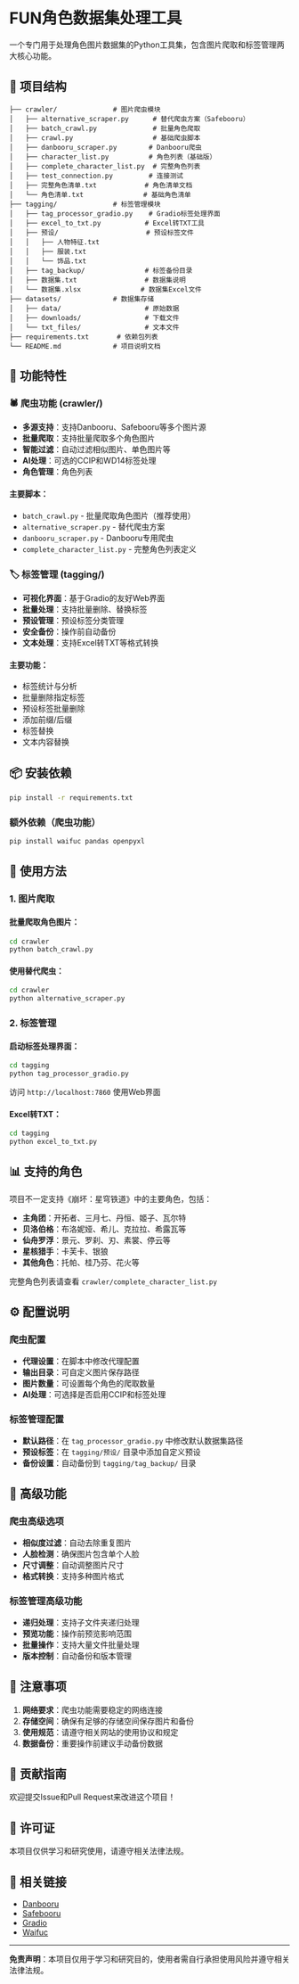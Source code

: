 # FUN角色数据集处理工具

一个专门用于处理角色图片数据集的Python工具集，包含图片爬取和标签管理两大核心功能。

## 📁 项目结构

```
├── crawler/              # 图片爬虫模块
│   ├── alternative_scraper.py      # 替代爬虫方案（Safebooru）
│   ├── batch_crawl.py              # 批量角色爬取
│   ├── crawl.py                    # 基础爬虫脚本
│   ├── danbooru_scraper.py        # Danbooru爬虫
│   ├── character_list.py          # 角色列表（基础版）
│   ├── complete_character_list.py  # 完整角色列表
│   ├── test_connection.py         # 连接测试
│   ├── 完整角色清单.txt            # 角色清单文档
│   └── 角色清单.txt               # 基础角色清单
├── tagging/              # 标签管理模块
│   ├── tag_processor_gradio.py    # Gradio标签处理界面
│   ├── excel_to_txt.py           # Excel转TXT工具
│   ├── 预设/                      # 预设标签文件
│   │   ├── 人物特征.txt
│   │   ├── 服装.txt
│   │   └── 饰品.txt
│   ├── tag_backup/               # 标签备份目录
│   ├── 数据集.txt                 # 数据集说明
│   └── 数据集.xlsx               # 数据集Excel文件
├── datasets/             # 数据集存储
│   ├── data/                     # 原始数据
│   ├── downloads/                # 下载文件
│   └── txt_files/                # 文本文件
├── requirements.txt       # 依赖包列表
└── README.md             # 项目说明文档
```

## 🚀 功能特性

### 🕷️ 爬虫功能 (crawler/)

- **多源支持**：支持Danbooru、Safebooru等多个图片源
- **批量爬取**：支持批量爬取多个角色图片
- **智能过滤**：自动过滤相似图片、单色图片等
- **AI处理**：可选的CCIP和WD14标签处理
- **角色管理**：角色列表

#### 主要脚本：

- `batch_crawl.py` - 批量爬取角色图片（推荐使用）
- `alternative_scraper.py` - 替代爬虫方案
- `danbooru_scraper.py` - Danbooru专用爬虫
- `complete_character_list.py` - 完整角色列表定义

### 🏷️ 标签管理 (tagging/)

- **可视化界面**：基于Gradio的友好Web界面
- **批量处理**：支持批量删除、替换标签
- **预设管理**：预设标签分类管理
- **安全备份**：操作前自动备份
- **文本处理**：支持Excel转TXT等格式转换

#### 主要功能：

- 标签统计与分析
- 批量删除指定标签
- 预设标签批量删除
- 添加前缀/后缀
- 标签替换
- 文本内容替换

## 📦 安装依赖

```bash
pip install -r requirements.txt
```

### 额外依赖（爬虫功能）

```bash
pip install waifuc pandas openpyxl
```

## 🎯 使用方法

### 1. 图片爬取

#### 批量爬取角色图片：
```bash
cd crawler
python batch_crawl.py
```

#### 使用替代爬虫：
```bash
cd crawler
python alternative_scraper.py
```

### 2. 标签管理

#### 启动标签处理界面：
```bash
cd tagging
python tag_processor_gradio.py
```

访问 `http://localhost:7860` 使用Web界面

#### Excel转TXT：
```bash
cd tagging
python excel_to_txt.py
```

## 📊 支持的角色

项目不一定支持《崩坏：星穹铁道》中的主要角色，包括：

- **主角团**：开拓者、三月七、丹恒、姬子、瓦尔特
- **贝洛伯格**：布洛妮娅、希儿、克拉拉、希露瓦等
- **仙舟罗浮**：景元、罗刹、刃、素裳、停云等
- **星核猎手**：卡芙卡、银狼
- **其他角色**：托帕、桂乃芬、花火等

完整角色列表请查看 `crawler/complete_character_list.py`

## ⚙️ 配置说明

### 爬虫配置

- **代理设置**：在脚本中修改代理配置
- **输出目录**：可自定义图片保存路径
- **图片数量**：可设置每个角色的爬取数量
- **AI处理**：可选择是否启用CCIP和标签处理

### 标签管理配置

- **默认路径**：在 `tag_processor_gradio.py` 中修改默认数据集路径
- **预设标签**：在 `tagging/预设/` 目录中添加自定义预设
- **备份设置**：自动备份到 `tagging/tag_backup/` 目录

## 🔧 高级功能

### 爬虫高级选项

- **相似度过滤**：自动去除重复图片
- **人脸检测**：确保图片包含单个人脸
- **尺寸调整**：自动调整图片尺寸
- **格式转换**：支持多种图片格式

### 标签管理高级功能

- **递归处理**：支持子文件夹递归处理
- **预览功能**：操作前预览影响范围
- **批量操作**：支持大量文件批量处理
- **版本控制**：自动备份和版本管理

## 📝 注意事项

1. **网络要求**：爬虫功能需要稳定的网络连接
2. **存储空间**：确保有足够的存储空间保存图片和备份
3. **使用规范**：请遵守相关网站的使用协议和规定
4. **数据备份**：重要操作前建议手动备份数据

## 🤝 贡献指南

欢迎提交Issue和Pull Request来改进这个项目！

## 📄 许可证

本项目仅供学习和研究使用，请遵守相关法律法规。

## 🔗 相关链接

- [Danbooru](https://danbooru.donmai.us/)
- [Safebooru](https://safebooru.org/)
- [Gradio](https://gradio.app/)
- [Waifuc](https://github.com/deepghs/waifuc)

---

**免责声明**：本项目仅用于学习和研究目的，使用者需自行承担使用风险并遵守相关法律法规。